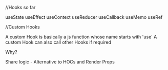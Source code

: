 //Hooks so far

useState
useEffect
useContext
useReducer
useCallback
useMemo
useRef

//Custom Hooks

A custom Hook is basically a js function whose name starts with 'use' 
A custom Hook can also call other Hooks if required

Why?

Share logic - Alternative to HOCs and Render Props
